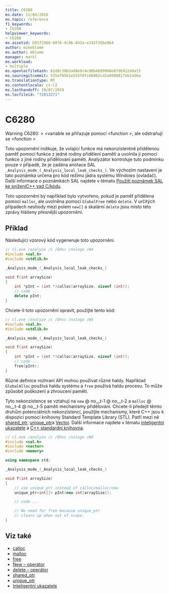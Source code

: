```yaml
---
title: C6280
ms.date: 11/04/2016
ms.topic: reference
f1_keywords:
- C6280
helpviewer_keywords:
- C6280
ms.assetid: b91f2966-0876-4c9b-843a-e142f35be864
author: mikeblome
ms.author: mblome
manager: markl
ms.workload:
- multiple
ms.openlocfilehash: 61d8c30b2a08e9c4c88b4b09968e07db922dda15
ms.sourcegitcommit: 535ef05b1e553f0fc66082cd2e0998817eb2a56a
ms.translationtype: MT
ms.contentlocale: cs-CZ
ms.lasthandoff: 10/07/2019
ms.locfileid: "72013271"
---
```

# <a name="c6280"></a>C6280
Warning C6280: > \<variable se přiřazuje pomocí \<function >, ale odstraňují se \<function >

 Toto upozornění indikuje, že volající funkce má nekonzistentně přidělenou paměť pomocí funkce z jedné rodiny přidělení paměti a uvolnila ji pomocí funkce z jiné rodiny přidělování paměti. Analyzátor kontroluje tuto podmínku pouze v případě, že je zadána anotace SAL `_Analysis_mode_(_Analysis_local_leak_checks_)`. Ve výchozím nastavení je tato poznámka určena pro kód režimu jádra systému Windows (ovladač). Další informace o poznámkách SAL najdete v tématu [Použití poznámek SAL ke sníženíC++ vad C/kódu](../code-quality/using-sal-annotations-to-reduce-c-cpp-code-defects.md).

 Toto upozornění by například bylo vytvořeno, pokud je paměť přidělena pomocí `malloc`, ale uvolněna pomocí `GlobalFree` nebo `delete`. V určitých případech neshody mezi polem `new[]` a skalární `delete` jsou místo této zprávy hlášeny přesnější upozornění.

## <a name="example"></a>Příklad
 Následující vzorový kód vygeneruje toto upozornění.

```cpp
// cl.exe /analyze /c /EHsc /nologo /W4
#include <sal.h>
#include <stdlib.h>

_Analysis_mode_(_Analysis_local_leak_checks_)

void f(int arraySize)
{
    int *pInt = (int *)calloc(arraySize, sizeof (int));
    // code ...
    delete pInt;
}
```

 Chcete-li toto upozornění opravit, použijte tento kód:

```cpp
// cl.exe /analyze /c /EHsc /nologo /W4
#include <sal.h>
#include <stdlib.h>

_Analysis_mode_(_Analysis_local_leak_checks_)

void f(int arraySize)
{
    int *pInt = (int *)calloc(arraySize, sizeof (int));
    // code ...
    free(pInt);
}
```

 Různé definice rozhraní API mohou používat různé haldy. Například `GlobalAlloc` používá haldu systému a `free` používá haldu procesu. To může způsobit poškození a zhroucení paměti.

 Tyto nekonzistence se vztahují na `new` @ no__t-1 @ no__t-2 a `malloc` @ no__t-4 @ no__t-5 paměti mechanismy přidělování. Chcete-li předejít těmto druhům potenciálních nekonzistencí, použijte mechanismy, které C++ jsou k dispozici pomocí knihovny Standard Template Library (STL). Patří mezi ně [shared_ptr](/cpp/standard-library/shared-ptr-class), [unique_ptr](/cpp/standard-library/unique-ptr-class)a [Vector](/cpp/standard-library/vector). Další informace najdete v tématu [inteligentní ukazatele](/cpp/cpp/smart-pointers-modern-cpp) a [ C++ standardní knihovna](/cpp/standard-library/cpp-standard-library-reference).

```cpp
// cl.exe /analyze /c /EHsc /nologo /W4
#include <sal.h>
#include <vector>
#include <memory>

using namespace std;

_Analysis_mode_(_Analysis_local_leak_checks_)

void f(int arraySize)
{
    // use unique_ptr instead of calloc/malloc/new
    unique_ptr<int[]> pInt(new int[arraySize]);

    // code ...

    // No need for free because unique_ptr
    // cleans up when out of scope.
}
```

## <a name="see-also"></a>Viz také

- [calloc](/cpp/c-runtime-library/reference/calloc)
- [malloc](/cpp/c-runtime-library/reference/malloc)
- [free](/cpp/c-runtime-library/reference/free)
- [New – operátor](/cpp/cpp/new-operator-cpp)
- [delete – operátor](/cpp/cpp/delete-operator-cpp)
- [shared_ptr](/cpp/standard-library/shared-ptr-class)
- [unique_ptr](/cpp/standard-library/unique-ptr-class)
- [Inteligentní ukazatele](/cpp/cpp/smart-pointers-modern-cpp)